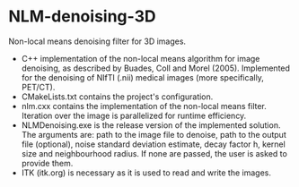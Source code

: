 # NLM-denoising-3D
Non-local means denoising filter for 3D images.

- C++ implementation of the non-local means algorithm for image denoising, as described by Buades, Coll and Morel (2005). Implemented for the denoising of NIfTI (.nii) medical images (more specifically, PET/CT).
- CMakeLists.txt contains the project's configuration.
- nlm.cxx contains the implementation of the non-local means filter. Iteration over the image is parallelized for runtime efficiency.
- NLMDenoising.exe is the release version of the implemented solution. The arguments are: path to the image file to denoise, path to the output file (optional), noise standard deviation estimate, decay factor h, kernel size and neighbourhood radius. If none are passed, the user is asked to provide them. 
- ITK (itk.org) is necessary as it is used to read and write the images.
